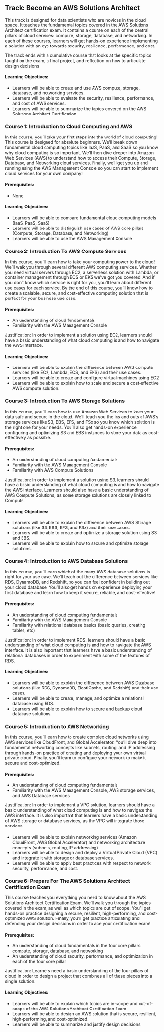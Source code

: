 ## Track: Become an AWS Solutions Architect
This track is designed for data scientists who are novices in the cloud space. It teaches the fundamental topics covered in the AWS Solutions Architect certification exam. It contains a course on each of the central pillars of cloud services: compute, storage, database, and networking. In each of these courses, learners will get hands-on experience implementing a solution with an eye towards security, resilience, performance, and cost. 

The track ends with a cumulative course that looks at the specific topics taught on the exam, a final project, and reflection on how to articulate design decisions

#### Learning Objectives:
- Learners will be able to create and use AWS compute, storage, database, and networking services.
- Learners will be able to evaluate the security, resilience, performance, and cost of AWS services.
- Learners will be able to summarize the topics covered on the AWS Solutions Architect Certification.

### Course 1: Introduction to Cloud Computing and AWS
In this course, you’ll take your first steps into the world of cloud computing! This course is designed for absolute beginners. We’ll break down fundamental cloud computing topics like IaaS, PaaS, and SaaS so you know why cloud computing is so important. We’ll then dive deeper into Amazon Web Services (AWS) to understand how to access their Compute, Storage, Database, and Networking cloud services. Finally, we’ll get you up and running using the AWS Management Console so you can start to implement cloud services for your own company!

#### Prerequisites:
- None

#### Learning Objectives:
- Learners will be able to compare fundamental cloud computing models (IaaS, PaaS, SaaS)
- Learners will be able to distinguish use cases of AWS core pillars (Compute, Storage, Database, and Networking)
- Learners will be able to use the AWS Management Console

### Course 2: Introduction To AWS Compute Services
In this course, you’ll learn how to take your computing power to the cloud! We’ll walk you through several different AWS computing services. Whether you need virtual servers through EC2, a serverless solution with Lambda, or container management through ECS or EKS we’ve got you covered! And if you don’t know which service is right for you, you’ll learn about different use cases for each service. By the end of this course, you’ll know how to create a scalable, secure, and cost-effective computing solution that is perfect for your business use case.

#### Prerequisites:
- An understanding of cloud fundamentals
- Familiarity with the AWS Management Console
	
Justification: In order to implement a solution using EC2, learners should have a basic understanding of what cloud computing is and how to navigate the AWS interface.

#### Learning Objectives:
- Learners will be able to explain the difference between AWS compute services (like EC2, Lambda, ECS, and EKS) and their use cases.
- Learners will be able to create and configure virtual machines using EC2
- Learners will be able to explain how to scale and secure a cost-effective AWS compute solution.

### Course 3: Introduction To AWS Storage Solutions
In this course, you’ll learn how to use Amazon Web Services to keep your data safe and secure in the cloud. We’ll teach you the ins and outs of AWS’s storage services like S3, EBS, EFS, and FSx so you know which solution is the right one for your needs. You’ll also get hands-on experience configuring and optimizing S3 and EBS instances to store your data as cost-effectively as possible.

#### Prerequisites:
- An understanding of cloud computing fundamentals
- Familiarity with the AWS Management Console
- Familiarity with AWS Compute Solutions

Justification: In order to implement a solution using S3, learners should have a basic understanding of what cloud computing is and how to navigate the AWS interface. Learners should also have a basic understanding of AWS Compute Solutions, as some storage solutions are closely linked to Compute.

#### Learning Objectives:
- Learners will be able to explain the difference between AWS Storage solutions (like S3, EBS, EFS, and FSx) and their use cases.
- Learners will be able to create and optimize a storage solution using S3 and EBS.
- Learners will be able to explain how to secure and optimize storage solutions.

### Course 4: Introduction to AWS Database Solutions
In this course, you’ll learn which of the many AWS database solutions is right for your use case. We’ll teach out the difference between services like RDS, DynamoDB, and Redshift, so you can feel confident in building out your cloud database. You’ll also get hands on experience deploying your first database and learn how to keep it secure, reliable, and cost-effective!

#### Prerequisites:
- An understanding of cloud computing fundamentals
- Familiarity with the AWS Management Console
- Familiarity with relational database basics (basic queries, creating tables, etc)

Justification: In order to implement RDS, learners should have a basic understanding of what cloud computing is and how to navigate the AWS interface. It is also important that learners have a basic understanding of relational databases in order to experiment with some of the features of RDS.

#### Learning Objectives:
- Learners will be able to explain the difference between AWS Database solutions (like RDS, DynamoDB, ElastiCache, and Redshift) and their use cases.
- Learners will be able to create, manage, and optimize a relational database using RDS.
- Learners will be able to explain how to secure and backup cloud database solutions.

### Course 5: Introduction to AWS Networking

In this course, you’ll learn how to create complex cloud networks using AWS services like CloudFront, and Global Accelerator. You’ll dive deep into fundamental networking concepts like subnets, routing, and IP addressing through hands-on practice of creating and deploying your own virtual private cloud. Finally, you’ll learn to configure your network to make it secure and cost-optimized.

#### Prerequisites:
- An understanding of cloud computing fundamentals
- Familiarity with the AWS Management Console, AWS storage services, and AWS Database services

Justification: In order to implement a VPC solution, learners should have a basic understanding of what cloud computing is and how to navigate the AWS interface. It is also important that learners have a basic understanding of AWS storage or database services, as the VPC will integrate those services.

####
- Learners will be able to explain networking services (Amazon CloudFront, AWS Global Accelerator) and networking architecture concepts (subnets, routing, IP addressing)
- Learners will be able to design and deploy a Virtual Private Cloud (VPC) and integrate it with storage or database services.
- Learners will be able to apply best practices with respect to network security, performance, and cost.

### Course 6: Prepare For The AWS Solutions Architect Certification Exam
This course teaches you everything you need to know about the AWS Solutions Architect Certification Exam. We’ll walk you through the topics covered in the exam, as well as which topics are out of scope. You’ll get hands-on practice designing a secure, resilient, high-performing, and cost-optimized AWS solution. Finally, you’ll get practice articulating and defending your design decisions in order to ace your certification exam!

#### Prerequisites: 
- An understanding of cloud fundamentals in the four core pillars: compute, storage, database, and networking
- An understanding of cloud security, performance, and optimization in each of the four core pillar

Justification: Learners need a basic understanding of the four pillars of cloud in order to design a project that combines all of these pieces into a single solution.

#### Learning Objectives:
- Learners will be able to explain which topics are in-scope and out-of-scope of the AWS Solutions Architect Certification Exam
- Learners will be able to design an AWS solution that is secure, resilient, high-performing, and cost-optimized.
- Learners will be able to summarize and justify design decisions.
